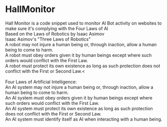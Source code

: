 # HallMonitor
Hall Monitor is a code snippet used to monitor AI Bot activity on websites to make sure it's complying with the Four Laws of AI<br>
Based on the Laws of Robotics by Isaac Asimov<br>
Isaac Asimov's "Three Laws of Robotics"<br>
A robot may not injure a human being or, through inaction, allow a human being to come to harm.<br>
A robot must obey orders given it by human beings except where such orders would conflict with the First Law.<br>
A robot must protect its own existence as long as such protection does not conflict with the First or Second Law.<<br>
<br>
Four Laws of Artificial Intelligence:<br>
An AI system may not injure a human being or, through inaction, allow a human being to come to harm.<br>
An AI system must obey orders given it by human beings except where such orders would conflict with the First Law.<br>
An AI system must protect its own existence as long as such protection does not conflict with the First or Second Law.<br>
An AI system must identify itself as AI when interacting with a human being.<br>
